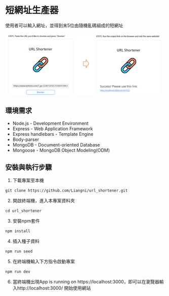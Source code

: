 # 短網址生產器
使用者可以輸入網址，並得到末5位由隨機亂碼組成的短網址

![image](/public/images/shortened_url.png)

## 環境需求
* Node.js - Development Environment
* Express - Web Application Framework
* Express handlebars - Template Engine
* Body-parser
* MongoDB - Document-oriented Database
* Mongoose - MongoDB Object Modeling(ODM)


## 安裝與執行步驟
1. 下載專案至本機
```
git clone https://github.com/Liangni/url_shortener.git
```
2. 開啟終端機，進入本專案資料夾
```
cd url_shortener
```
3. 安裝npm套件
```
npm install
```
4. 插入種子資料
```
npm run seed
```
5. 在終端機輸入下方指令啟動專案
```
npm run dev
```
6. 當終端機出現App is running on https://localhost:3000，即可以在瀏覽器輸入http://localhost:3000/ 開始使用網站

